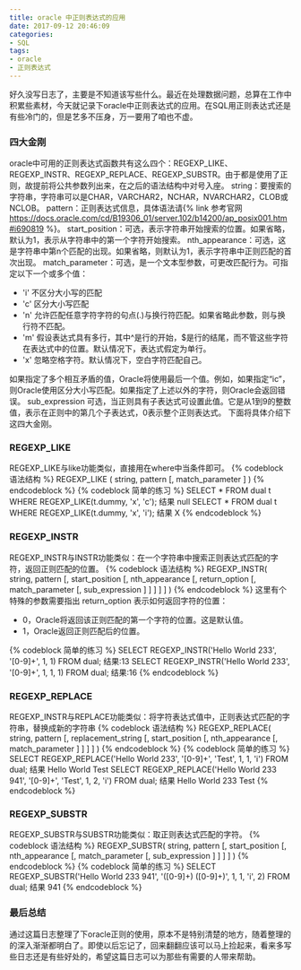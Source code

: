 ```yaml
---
title: oracle 中正则表达式的应用
date: 2017-09-12 20:46:09
categories:
- SQL
tags: 
- oracle
- 正则表达式
---
```

好久没写日志了，主要是不知道该写些什么。最近在处理数据问题，总算在工作中积累些素材，今天就记录下oracle中正则表达式的应用。在SQL用正则表达式还是有些冷门的，但是艺多不压身，万一要用了咱也不虚。
<!-- more -->
### 四大金刚
oracle中可用的正则表达式函数共有这么四个：REGEXP_LIKE、REGEXP_INSTR、REGEXP_REPLACE、REGEXP_SUBSTR。由于都是使用了正则，故提前将公共参数列出来，在之后的语法结构中对号入座。
string：要搜索的字符串，字符串可以是CHAR，VARCHAR2，NCHAR，NVARCHAR2，CLOB或NCLOB。
pattern：正则表达式信息，具体语法请{% link 参考官网 https://docs.oracle.com/cd/B19306_01/server.102/b14200/ap_posix001.htm#i690819 %}。
start_position：可选，表示字符串开始搜索的位置。如果省略，默认为1，表示从字符串中的第一个字符开始搜索。
nth_appearance：可选，这是字符串中第n个匹配的出现。如果省略，则默认为1，表示字符串中正则匹配的首次出现。
match_parameter：可选，是一个文本型参数，可更改匹配行为。可指定以下一个或多个值：
- 'i' 不区分大小写的匹配
- 'c' 区分大小写匹配
- 'n' 允许匹配任意字符字符的句点(.)与换行符匹配。如果省略此参数，则与换行符不匹配。
- 'm' 假设表达式具有多行，其中^是行的开始，$是行的结尾，而不管这些字符在表达式中的位置。默认情况下，表达式假定为单行。
- 'x' 忽略空格字符。默认情况下，空白字符匹配自己。

如果指定了多个相互矛盾的值，Oracle将使用最后一个值。例如，如果指定“ic”，则Oracle使用区分大小写匹配。如果指定了上述以外的字符，则Oracle会返回错误。
sub_expression 可选，当正则具有子表达式可设置此值。它是从1到9的整数值，表示在正则中的第几个子表达式，0表示整个正则表达式。
下面将具体介绍下这四大金刚。
### REGEXP_LIKE
REGEXP_LIKE与like功能类似，直接用在where中当条件即可。
{% codeblock 语法结构 %}
REGEXP_LIKE ( string, pattern 
                [, match_parameter ] 
            )
{% endcodeblock %}
{% codeblock 简单的练习 %}
SELECT *
FROM dual t
WHERE REGEXP_LIKE(t.dummy, 'x', 'c');
结果 null
SELECT *
FROM dual t
WHERE REGEXP_LIKE(t.dummy, 'x', 'i');
结果 X
{% endcodeblock %}
### REGEXP_INSTR
REGEXP_INSTR与INSTR功能类似：在一个字符串中搜索正则表达式匹配的字符，返回正则匹配的位置。
{% codeblock 语法结构 %}
REGEXP_INSTR( string, pattern 
            [, start_position 
                [, nth_appearance 
                    [, return_option 
                        [, match_parameter 
                            [, sub_expression ] 
                        ] 
                    ] 
                ] 
            ] )
{% endcodeblock %}
这里有个特殊的参数需要指出
return_option 表示如何返回字符的位置：
- 0，Oracle将返回该正则匹配的第一个字符的位置。这是默认值。
- 1，Oracle返回正则匹配后的位置。

{% codeblock 简单的练习 %}
SELECT REGEXP_INSTR('Hello World 233', '[0-9]+', 1, 1)
FROM dual;
结果:13
SELECT REGEXP_INSTR('Hello World 233', '[0-9]+', 1, 1, 1)
FROM dual;
结果:16
{% endcodeblock %}
### REGEXP_REPLACE
REGEXP_INSTR与REPLACE功能类似：将字符表达式值中，正则表达式匹配的字符串，替换成新的字符串
{% codeblock 语法结构 %}
REGEXP_REPLACE( string, pattern 
              [, replacement_string 
                [, start_position 
                    [, nth_appearance 
                        [, match_parameter ] 
                    ] 
                ] 
              ] )
{% endcodeblock %}
{% codeblock 简单的练习 %}
SELECT REGEXP_REPLACE('Hello World 233', '[0-9]+', 'Test', 1, 1, 'i')
FROM dual;
结果 Hello World Test
SELECT REGEXP_REPLACE('Hello World 233 941', '[0-9]+', 'Test', 1, 2, 'i')
FROM dual;
结果 Hello World 233 Test
{% endcodeblock %}
### REGEXP_SUBSTR
REGEXP_SUBSTR与SUBSTR功能类似：取正则表达式匹配的字符。
{% codeblock 语法结构 %}
REGEXP_SUBSTR( string, pattern 
                [, start_position 
                    [, nth_appearance 
                        [, match_parameter 
                            [, sub_expression ] 
                        ] 
                    ] 
                ] )
{% endcodeblock %}
{% codeblock 简单的练习 %}
SELECT REGEXP_SUBSTR('Hello World 233 941', '([0-9]+) ([0-9]+)', 1, 1, 'i', 2)
FROM dual;
结果 941
{% endcodeblock %}
### 最后总结
通过这篇日志整理了下oracle正则的使用，原本不是特别清楚的地方，随着整理的的深入渐渐都明白了。即使以后忘记了，回来翻翻应该可以马上捡起来，看来多写些日志还是有些好处的，希望这篇日志可以为那些有需要的人带来帮助。